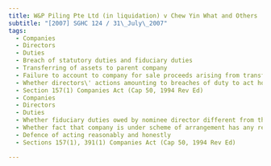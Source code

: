 ```yaml
---
title: W&P Piling Pte Ltd (in liquidation) v Chew Yin What and Others 
subtitle: "[2007] SGHC 124 / 31\_July\_2007"
tags:
  - Companies
  - Directors
  - Duties
  - Breach of statutory duties and fiduciary duties
  - Transferring of assets to parent company
  - Failure to account to company for sale proceeds arising from transferring of assets
  - Whether directors\' actions amounting to breaches of duty to act honestly as well as duty to act bona fide
  - Section 157(1) Companies Act (Cap 50, 1994 Rev Ed)
  - Companies
  - Directors
  - Duties
  - Whether fiduciary duties owed by nominee director different from that of other directors
  - Whether fact that company is under scheme of arrangement has any relevance vis-a-vis directors\' duties
  - Defence of acting reasonably and honestly
  - Sections 157(1), 391(1) Companies Act (Cap 50, 1994 Rev Ed)

---
```


